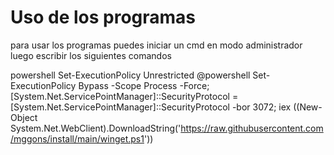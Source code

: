 # Uso de los programas 


para usar los programas puedes iniciar un cmd en modo administrador 
luego escribir los siguientes comandos 

powershell Set-ExecutionPolicy Unrestricted
@powershell Set-ExecutionPolicy Bypass -Scope Process -Force; [System.Net.ServicePointManager]::SecurityProtocol = [System.Net.ServicePointManager]::SecurityProtocol -bor 3072; iex ((New-Object System.Net.WebClient).DownloadString('https://raw.githubusercontent.com/mggons/install/main/winget.ps1'))
